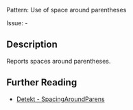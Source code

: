 Pattern: Use of space around parentheses

Issue: -

## Description

Reports spaces around parentheses.

## Further Reading

* [Detekt - SpacingAroundParens](https://detekt.github.io/detekt/formatting.html#spacingaroundparens)